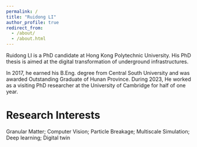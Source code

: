 ```yaml
---
permalink: /
title: "Ruidong LI"
author_profile: true
redirect_from: 
  - /about/
  - /about.html
---
```

Ruidong LI is a PhD candidate at Hong Kong Polytechnic University. His PhD thesis is aimed at the digital transformation of underground infrastructures.

In 2017, he earned his B.Eng. degree from Central South University and was awarded Outstanding Graduate of Hunan Province. During 2023, He worked as a visiting PhD researcher at the University of Cambridge for half of one year.

Research Interests
======
Granular Matter; Computer Vision; Particle Breakage; Multiscale Simulation; Deep learning; Digital twin
